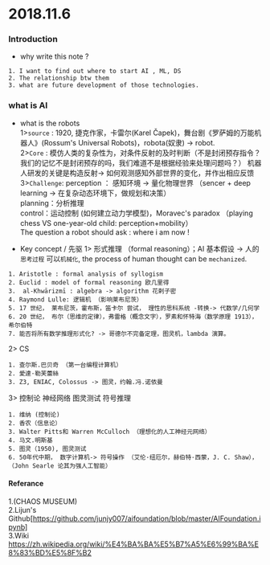 # 2018.11.6
### Introduction
- why write this note ? <br> 
```
1. I want to find out where to start AI , ML, DS
2. The relationship btw them 
3. what are future development of those technologies.
```
### what is AI
- what is the robots <br>
1>`source` : 1920, 捷克作家，卡雷尔(Karel Čapek)，舞台剧《罗萨姆的万能机器人》(Rossum's Universal Robots)，robota(奴隶) -> robot. <br>
2>`Core` : 模仿人类的复杂性为，对条件反射的及时判断（不是封闭预存指令？ 我们的记忆不是封闭预存的吗，我们难道不是根据经验来处理问题吗？）
 机器人研发的关键是构造反射-> 如何观测感知外部世界的变化，并作出相应反馈
3>`Challenge`: 
 perception ： 感知环境 -> 量化物理世界 （sencer + deep learning -> 在复杂动态环境下，做规划和决策）<br>
 planning：分析推理 <br>
 control：运动控制 (如何建立动力学模型)，Moravec's paradox （playing chess VS one-year-old child: perception+mobility）  
 The question a robot should ask : where i am now !
 
- Key concept / 先驱
1> 形式推理 （formal reasoning）；AI 基本假设 -> 人的`思考过程` 可以`机械化`, the process of human thought can be `mechanized`.
```
1. Aristotle : formal analysis of syllogism
2. Euclid : model of formal reasoning 欧几里得
3.  al-Khwārizmī : algebra -> algorithm 花剌子密
4. Raymond Lulle: 逻辑机 （影响莱布尼茨）
5. 17 世纪， 莱布尼茨，霍布斯，笛卡尔 尝试， 理性的思科系统 -转换-> 代数学/几何学  
6. 20 世纪， 布尔（思维的定律），弗雷格（概念文字），罗素和怀特海（数学原理 1913），希尔伯特
7. 能否将所有数学推理形式化? -> 哥德尔不完备定理，图灵机，lambda 演算。
```
2> CS  
```
1. 查尔斯.巴贝奇 （第一台编程计算机）
2. 愛達·勒芙蕾絲
3. Z3, ENIAC, Colossus -> 图灵，约翰.冯.诺依曼
```

3> 控制论 神经网络 图灵测试 符号推理
```
1. 维纳 (控制论)
2. 香农（信息论）
3. Walter Pitts和 Warren McCulloch （理想化的人工神经元网络）
4. 马文.明斯基
5. 图灵（1950), 图灵测试
6. 50年代中期， 数字计算机-> 符号操作 （艾伦·纽厄尔，赫伯特·西蒙，J. C. Shaw），（John Searle 论其为强人工智能）
```

#### Referance
1.(CHAOS MUSEUM)  
2.Lijun's Github[https://github.com/junjy007/aifoundation/blob/master/AIFoundation.ipynb]  
3.Wiki  https://zh.wikipedia.org/wiki/%E4%BA%BA%E5%B7%A5%E6%99%BA%E8%83%BD%E5%8F%B2

